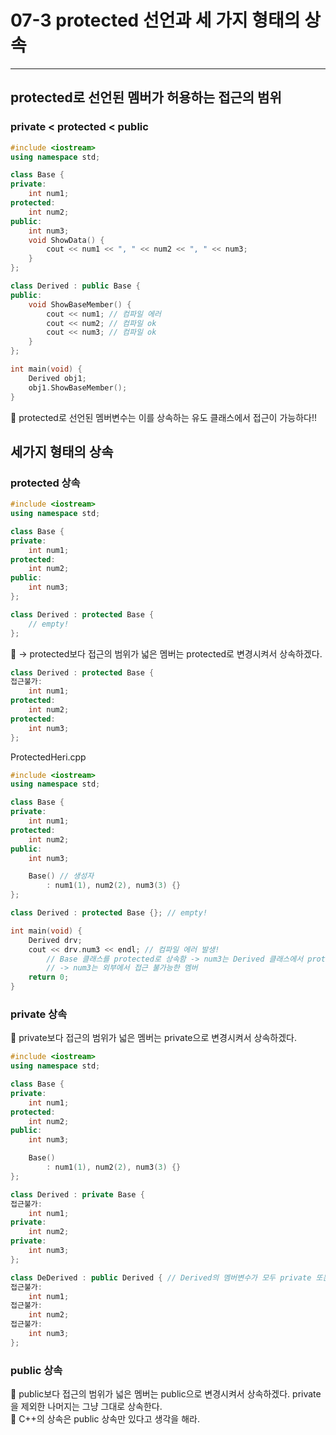 # 07-3 protected 선언과 세 가지 형태의 상속

---

## protected로 선언된 멤버가 허용하는 접근의 범위

### private < protected < public

```cpp
#include <iostream>
using namespace std;

class Base {
private:
    int num1;
protected:
    int num2;
public:
    int num3;
    void ShowData() {
        cout << num1 << ", " << num2 << ", " << num3;
    }
};

class Derived : public Base {
public:
    void ShowBaseMember() {
        cout << num1; // 컴파일 에러
        cout << num2; // 컴파일 ok
        cout << num3; // 컴파일 ok
    }
};

int main(void) {
    Derived obj1;
    obj1.ShowBaseMember();
}
```

<aside>
📌 protected로 선언된 멤버변수는 이를 상속하는 유도 클래스에서 접근이 가능하다!!

</aside>

## 세가지 형태의 상속

### protected 상속

```cpp
#include <iostream>
using namespace std;

class Base {
private:
    int num1;
protected:
    int num2;
public:
    int num3;
};

class Derived : protected Base {
    // empty!
};
```

<aside>
📌 → protected보다 접근의 범위가 넓은 멤버는 protected로 변경시켜서 상속하겠다.

</aside>

```cpp
class Derived : protected Base {
접근불가:
    int num1;
protected:
    int num2;
protected:
    int num3;
};
```

ProtectedHeri.cpp

```cpp
#include <iostream>
using namespace std;

class Base {
private:
    int num1;
protected:
    int num2;
public:
    int num3;

    Base() // 생성자
        : num1(1), num2(2), num3(3) {}
};

class Derived : protected Base {}; // empty!

int main(void) {
    Derived drv;
    cout << drv.num3 << endl; // 컴파일 에러 발생!
		// Base 클래스를 protected로 상속함 -> num3는 Derived 클래스에서 protected 멤버가 됨
		// -> num3는 외부에서 접근 불가능한 멤버
    return 0;
}
```

### private 상속

<aside>
📌 private보다 접근의 범위가 넓은 멤버는 private으로 변경시켜서 상속하겠다.

</aside>

```cpp
#include <iostream>
using namespace std;

class Base {
private:
    int num1;
protected:
    int num2;
public:
    int num3;

    Base()
        : num1(1), num2(2), num3(3) {}
};

class Derived : private Base {
접근불가:
    int num1;
private:
    int num2;
private:
    int num3;
};

class DeDerived : public Derived { // Derived의 멤버변수가 모두 private 또는 접근불가이므로 모든 멤버가 '접근불가'가 되는 의미없는 상속이 된다.
접근불가:
	int num1;
접근불가:
	int num2;
접근불가:
	int num3;
};
```

### public 상속

<aside>
📌 public보다 접근의 범위가 넓은 멤버는 public으로 변경시켜서 상속하겠다. private을 제외한 나머지는 그냥 그대로 상속한다.

</aside>

<aside>
📌 C++의 상속은 public 상속만 있다고 생각을 해라.

</aside>